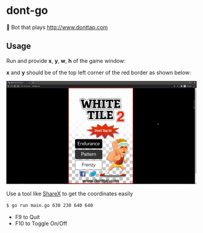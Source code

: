 # dont-go
🤖 Bot that plays http://www.donttap.com

## Usage

Run and provide **x**, **y**, **w**, **h** of the game window:

**x** and **y** should be of the top left corner of the red border as shown below:

![](./instructions.png)

Use a tool like [ShareX](https://getsharex.com/) to get the coordinates easily

```bash
$ go run main.go 630 230 640 640
```

- F9 to Quit
- F10 to Toggle On/Off
